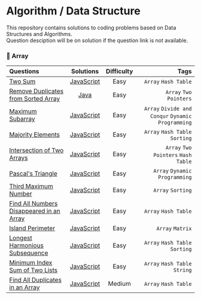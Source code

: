 # Algorithm / Data Structure
This repository contains solutions to coding problems based on Data Structures and Algorithms.\
Question desciption will be on solution if the question link is not available.

### :pushpin: Array

| Questions    | Solutions | Difficulty  | Tags   |
| :---        |    :----:   |        :---: |     ----: |
| [Two Sum](https://leetcode.com/problems/two-sum/)   | [JavaScript](https://github.com/jungyup/algorithm-datastructure/blob/main/solutions/javascript/two-sum.js)     | Easy  | `Array` `Hash Table`   |
| [Remove Duplicates from Sorted Array](https://leetcode.com/problems/remove-duplicates-from-sorted-array/)   | [Java](https://github.com/jungyup/algorithm-datastructure/blob/main/solutions/java/remove-duplicates-from-sorted-array.java)       | Easy    | `Array` `Two Pointers`  |
| [Maximum Subarray](https://leetcode.com/problems/maximum-subarray/)  |  [JavaScript](https://github.com/jungyup/algorithm-datastructure/blob/main/solutions/javascript/maximum-subarray.js)  | Easy  | `Array` `Divide and Conqur` `Dynamic Programming` |
| [Majority Elements](https://leetcode.com/problems/majority-element/) |  [JavaScript](https://github.com/jungyup/algorithm-datastructure/blob/main/solutions/javascript/majority-elements.js) | Easy  | `Array` `Hash Table` `Sorting` |
| [Intersection of Two Arrays](https://leetcode.com/problems/intersection-of-two-arrays/) | [JavaScript](https://github.com/jungyup/algorithm-datastructure/blob/main/solutions/javascript/intersection-of-two-arrays.js) | Easy | `Array` `Two Pointers` `Hash Table` |
| [Pascal's Triangle](https://leetcode.com/problems/pascals-triangle/) | [JavaScript](https://github.com/jungyup/algorithm-datastructure/blob/main/solutions/javascript/pascals-triangle.js) | Easy | `Array` `Dynamic Programming` |
| [Third Maximum Number](https://leetcode.com/problems/third-maximum-number/) | [JavaScript](https://github.com/jungyup/algorithm-datastructure/blob/main/solutions/javascript/third-maximum-number.js) | Easy | `Array` `Sorting` |
| [Find All Numbers Disappeared in an Array](https://leetcode.com/problems/find-all-numbers-disappeared-in-an-array/) | [JavaScript](https://github.com/jungyup/algorithm-datastructure/blob/main/solutions/javascript/find-all-numbers-disappeared-in-an-array.js) | Easy | `Array` `Hash Table` |
|[Island Perimeter](https://leetcode.com/problems/island-perimeter/) | [JavaScript](https://github.com/jungyup/algorithm-datastructure/blob/main/solutions/javascript/island-perimeter.js) | Easy | `Array` `Matrix` |
|[Longest Harmonious Subsequence](https://leetcode.com/problems/longest-harmonious-subsequence/) | [JavaScript](https://github.com/jungyup/algorithm-datastructure/blob/main/solutions/javascript/longest-harmonious-subsequence.js) | Easy | `Array` `Hash Table` `Sorting` |
|[Minimum Index Sum of Two Lists](https://leetcode.com/problems/minimum-index-sum-of-two-lists/) | [JavaScript](https://github.com/jungyup/algorithm-datastructure/blob/main/solutions/javascript/minimum-index-sum-of-two-lists.js) | Easy | `Array` `Hash Table` `String` |
| [Find All Duplicates in an Array](https://leetcode.com/problems/find-all-duplicates-in-an-array/) | [JavaScript](https://github.com/jungyup/algorithm-datastructure/blob/main/solutions/javascript/find-all-duplicates-in-an-array.js) | Medium | `Array` `Hash Table` |